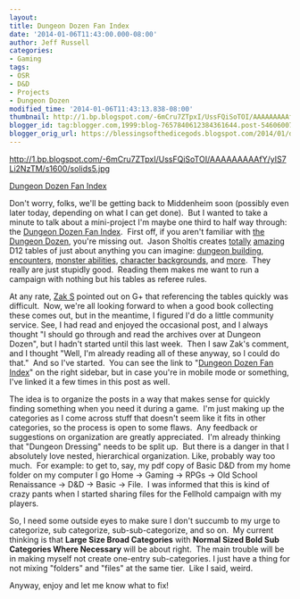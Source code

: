```yaml
---
layout:  
title: Dungeon Dozen Fan Index
date: '2014-01-06T11:43:00.000-08:00'
author: Jeff Russell
categories:
- Gaming
tags:
- OSR
- D&D
- Projects
- Dungeon Dozen
modified_time: '2014-01-06T11:43:13.838-08:00'
thumbnail: http://1.bp.blogspot.com/-6mCru7ZTpxI/UssFQiSoTOI/AAAAAAAAAfY/yIS7Li2NzTM/s72-c/solids5.jpg
blogger_id: tag:blogger.com,1999:blog-7657840612384361644.post-5460600735674814391
blogger_orig_url: https://blessingsofthedicegods.blogspot.com/2014/01/dungeon-dozen-fan-index.html
---
```


 <http://1.bp.blogspot.com/-6mCru7ZTpxI/UssFQiSoTOI/AAAAAAAAAfY/yIS7Li2NzTM/s1600/solids5.jpg> 
  

[Dungeon Dozen Fan Index](http://blessingsofthedicegods.blogspot.com/p/dungeon-dozen-fan-index.html) 
  

Don't worry, folks, we'll be getting back to Middenheim soon (possibly even later today, depending on what I can get done).  But I wanted to take a minute to talk about a mini-project I'm maybe one third to half way through: the [Dungeon Dozen Fan Index](http://blessingsofthedicegods.blogspot.com/p/dungeon-dozen-fan-index.html).  First off, if you aren't familiar with [the Dungeon Dozen](http://roll1d12.blogspot.com/), you're missing out.  Jason Sholtis creates [totally](http://roll1d12.blogspot.com/2014/01/the-giants-are-up-to-something.html) [amazing](http://roll1d12.blogspot.com/2014/01/someone-tipped-off-humanoids.html) D12 tables of just about anything you can imagine: [dungeon building](http://roll1d12.blogspot.com/2012/04/why-is-there-underworld.html), [encounters](http://roll1d12.blogspot.com/2013/10/npc-encounters-dungeon-level-five.html), [monster abilities](http://roll1d12.blogspot.com/2012/03/weird-dragon-breath.html), [character backgrounds](http://roll1d12.blogspot.com/2012/04/before-first-level-magic-users.html), and [more](http://roll1d12.blogspot.com/2012/04/dms-emergency-dodecahedron-outcomes.html).  They really are just stupidly good.  Reading them makes me want to run a campaign with nothing but his tables as referee rules.  
  
At any rate, [Zak S](http://dndwithpornstars.blogspot.com/) pointed out on G+ that referencing the tables quickly was difficult.  Now, we're all looking forward to when a good book collecting these comes out, but in the meantime, I figured I'd do a little community service. See, I had read and enjoyed the occasional post, and I always thought "I should go through and read the archives over at Dungeon Dozen", but I hadn't started until this last week.  Then I saw Zak's comment, and I thought "Well, I'm already reading all of these anyway, so I could do that."  And so I've started.  You can see the link to "[Dungeon Dozen Fan Index](http://blessingsofthedicegods.blogspot.com/p/dungeon-dozen-fan-index.html)" on the right sidebar, but in case you're in mobile mode or something, I've linked it a few times in this post as well.  
  
The idea is to organize the posts in a way that makes sense for quickly finding something when you need it during a game.  I'm just making up the categories as I come across stuff that doesn't seem like it fits in other categories, so the process is open to some flaws.  Any feedback or suggestions on organization are greatly appreciated.  I'm already thinking that "Dungeon Dressing" needs to be split up.  But there is a danger in that I absolutely love nested, hierarchical organization. Like, probably way too much.  For example: to get to, say, my pdf copy of Basic D&D from my home folder on my computer I go Home -\> Gaming -\> RPGs -\> Old School Renaissance -\> D&D -\> Basic -\> File.  I was informed that this is kind of crazy pants when I started sharing files for the Fellhold campaign with my players.  
  
So, I need some outside eyes to make sure I don't succumb to my urge to categorize, sub categorize, sub-sub-categorize, and so on.  My current thinking is that **Large Size Broad Categories** with **Normal Sized Bold Sub Categories Where Necessary** will be about right.  The main trouble will be in making myself not create one-entry sub-categories. I just have a thing for not mixing "folders" and "files" at the same tier.  Like I said, weird.  
  
Anyway, enjoy and let me know what to fix! 
